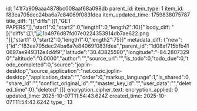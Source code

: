 id: 141f7a909aaa4878bc008aaf68a098db
parent_id: 
item_type: 1
item_id: f83ea705dec24ba6a7e84069f083fdea
item_updated_time: 1759838075787
title_diff: "[{\"diffs\":[[1,\"GET PAPERS\"]],\"start1\":0,\"start2\":0,\"length1\":0,\"length2\":10}]"
body_diff: "[{\"diffs\":[[1,\"![1b4976d87fd07e0224353914db7ae622.png](:/82a59b8e11504a2bbbfa4750400f50f1)\"]],\"start1\":0,\"start2\":0,\"length1\":0,\"length2\":75}]"
metadata_diff: {"new":{"id":"f83ea705dec24ba6a7e84069f083fdea","parent_id":"1d08af715bfb410697ae949312e4d4f9","latitude":"30.43825590","longitude":"-84.28073290","altitude":"0.0000","author":"","source_url":"","is_todo":0,"todo_due":0,"todo_completed":0,"source":"joplin-desktop","source_application":"net.cozic.joplin-desktop","application_data":"","order":0,"markup_language":1,"is_shared":0,"share_id":"","conflict_original_id":"","master_key_id":"","user_data":"","deleted_time":0},"deleted":[]}
encryption_cipher_text: 
encryption_applied: 0
updated_time: 2025-10-07T11:54:43.624Z
created_time: 2025-10-07T11:54:43.624Z
type_: 13